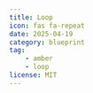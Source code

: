 ```yaml
---
title: Loop
icon: fas fa-repeat
date: 2025-04-19
category: blueprint
tag:
    - amber
    - loop
license: MIT
---
```

